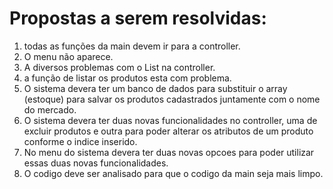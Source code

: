 # Propostas a serem resolvidas:

1. todas as funções da main devem ir para a controller.
2. O menu não aparece.
3. A diversos problemas com o List na controller.
4. a função de listar os produtos esta com problema.
5. O sistema devera ter um banco de dados para substituir o array (estoque) para salvar os produtos cadastrados juntamente com o nome do mercado.
6. O sistema devera ter duas novas funcionalidades no controller, uma de excluir produtos e outra para poder alterar os atributos de um produto conforme o indice inserido.
7. No menu do sistema devera ter duas novas opcoes para poder utilizar essas duas novas funcionalidades.
8. O codigo deve ser analisado para que o codigo da main seja mais limpo.
